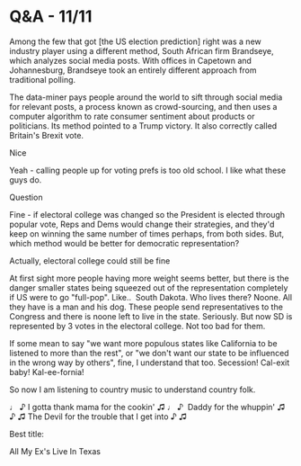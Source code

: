 # Q&A - 11/11

Among the few that got [the US election prediction] right was a new
industry player using a different method, South African firm
Brandseye, which analyzes social media posts. With offices in Capetown
and Johannesburg, Brandseye took an entirely different approach from
traditional polling.

The data-miner pays people around the world to sift through social
media for relevant posts, a process known as crowd-sourcing, and then
uses a computer algorithm to rate consumer sentiment about products or
politicians. Its method pointed to a Trump victory. It also correctly
called Britain's Brexit vote.

Nice

Yeah - calling people up for voting prefs is too old school. I like what these guys do.

Question

Fine - if electoral college was changed so the President is elected through popular vote, Reps and Dems would change their strategies, and they'd keep on winning the same number of times perhaps, from both sides. But, which method would be better for democratic representation?

Actually, electoral college could still be fine

At first sight more people having more weight seems better, but there is the danger smaller states being squeezed out of the representation completely if US were to go "full-pop". Like..  South Dakota. Who lives there? Noone. All they have is a man and his dog. These people send representatives to the Congress and there is noone left to live in the state. Seriously. But now SD is represented by 3 votes in the electoral college. Not too bad for them.

If some mean to say "we want more populous states like California to be listened to more than the rest", or "we don't want our state to be influenced in the wrong way by others", fine, I understand that too. Secession! Cal-exit baby! Kal-ee-fornia!

So now I am listening to country music to understand country folk.

♩ ♪ I gotta thank mama for the cookin' ♫
♩ ♪  Daddy for the whuppin' ♫
♪ ♫ The Devil for the trouble that I get into ♪ ♫


Best title:

All My Ex's Live In Texas











